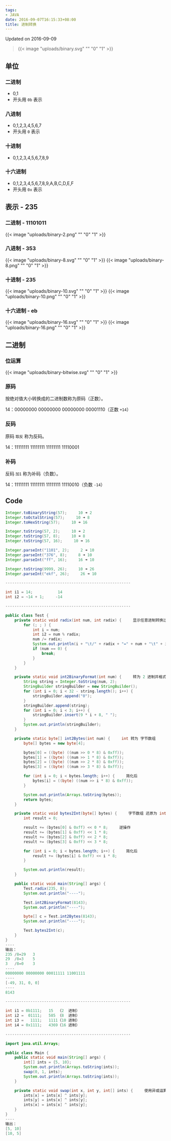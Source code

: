 ```yaml
---
tags:
- JAVA
date: 2016-09-07T16:15:33+08:00
title: 进制转换
---
```


<!--more-->

Updated on 2016-09-09

> {{< image "uploads/binary.svg" "" "0" "1" >}}

## 单位
### 二进制
* 0,1
* 开头用 `0b` 表示

### 八进制
* 0,1,2,3,4,5,6,7
* 开头用 `0` 表示

### 十进制
* 0,1,2,3,4,5,6,7,8,9

### 十六进制
* 0,1,2,3,4,5,6,7,8,9,A,B,C,D,E,F
* 开头用 `0x` 表示

## 表示 - 235
### 二进制 - 11101011
{{< image "uploads/binary-2.png" "" "0" "1" >}}

### 八进制 - 353
{{< image "uploads/binary-8.svg" "" "0" "1" >}}
{{< image "uploads/binary-8.png" "" "0" "1" >}}

### 十进制 - 235
{{< image "uploads/binary-10.svg" "" "0" "1" >}}
{{< image "uploads/binary-10.png" "" "0" "1" >}}

### 十六进制 - eb
{{< image "uploads/binary-16.svg" "" "0" "1" >}}
{{< image "uploads/binary-16.png" "" "0" "1" >}}

## 二进制
### 位运算
{{< image "uploads/binary-bitwise.svg" "" "0" "1" >}}

### 原码
按绝对值大小转换成的二进制数称为原码（正数）。

14：00000000 00000000 00000000 00001110（正数 `+14`）

### 反码
原码 `取反` 称为反码。

14：11111111 11111111 11111111 11110001

### 补码
反码 `加1` 称为补码（负数）。

14：11111111 11111111 11111111 11110010（负数 `-14`）

## Code
```java
Integer.toBinaryString(57);     10 ➜ 2
Integer.toOctalString(57);     10 ➜ 8
Integer.toHexString(57);     10 ➜ 16

Integer.toString(57, 2);     10 ➜ 2
Integer.toString(57, 8);     10 ➜ 8
Integer.toString(57, 16);     10 ➜ 16

Integer.parseInt("1101", 2);     2 ➜ 10
Integer.parseInt("376", 8);     8 ➜ 10
Integer.parseInt("ff", 16);     16 ➜ 10

Integer.toString(9999, 26);     10 ➜ 26
Integer.parseInt("ekf", 26);     26 ➜ 10

-------------------------------------------------------

int i1 = 14;           14
int i2 = ~14 + 1;     -14

-------------------------------------------------------

public class Test {
    private static void radix(int num, int radix) {     显示任意进制转换过程
        for (; ; ) {
            int i = num;
            int i2 = num % radix;
            num /= radix;
            System.out.println(i + "\t/" + radix + "=" + num + "\t" + i2);
            if (num == 0) {
                break;
            }
        }
    }

    private static void int2BinaryFormat(int num) {     转为 2 进制并格式化
        String string = Integer.toString(num, 2);
        StringBuilder stringBuilder = new StringBuilder();
        for (int i = 0; i < 32 - string.length(); i++) {
            stringBuilder.append("0");
        }
        stringBuilder.append(string);
        for (int i = 0; i < 3; i++) {
            stringBuilder.insert(9 * i + 8, " ");
        }
        System.out.println(stringBuilder);
    }

    private static byte[] int2Bytes(int num) {     int 转为 字节数组
        byte[] bytes = new byte[4];

        bytes[0] = ((byte) ((num >> 0 * 8) & 0xff));
        bytes[1] = ((byte) ((num >> 1 * 8) & 0xff));
        bytes[2] = ((byte) ((num >> 2 * 8) & 0xff));
        bytes[3] = ((byte) ((num >> 3 * 8) & 0xff));

        for (int i = 0; i < bytes.length; i++) {     简化后
            bytes[i] = ((byte) ((num >> i * 8) & 0xff));
        }

        System.out.println(Arrays.toString(bytes));
        return bytes;
    }

    private static void bytes2Int(byte[] bytes) {     字节数组 还原为 int
        int result = 0;

        result += (bytes[0] & 0xff) << 0 * 8;     逆操作
        result += (bytes[1] & 0xff) << 1 * 8;
        result += (bytes[2] & 0xff) << 2 * 8;
        result += (bytes[3] & 0xff) << 3 * 8;

        for (int i = 0; i < bytes.length; i++) {     简化后
            result += (bytes[i] & 0xff) << i * 8;
        }

        System.out.println(result);
    }

    public static void main(String[] args) {
        Test.radix(235, 8);
        System.out.println("----");

        Test.int2BinaryFormat(8143);
        System.out.println("----");

        byte[] c = Test.int2Bytes(8143);
        System.out.println("----");

        Test.bytes2Int(c);
    }
}
----
输出：
235	/8=29	3
29	/8=3	5
3	/8=0	3
----
00000000 00000000 00011111 11001111
----
[-49, 31, 0, 0]
----
8143

-------------------------------------------------------

int i1 = 0b1111;   15  （2  进制）
int i2 =  01111;   585 （8  进制）
int i3 =   1111;   1111（10 进制）
int i4 = 0x1111;   4369（16 进制）

-------------------------------------------------------

import java.util.Arrays;

public class Main {
    public static void main(String[] args) {
        int[] ints = {5, 10};
        System.out.println(Arrays.toString(ints));
        swap(0, 1, ints);
        System.out.println(Arrays.toString(ints));
    }

    private static void swap(int x, int y, int[] ints) {     使用异或运算进行交换
        ints[x] = ints[x] ^ ints[y];
        ints[y] = ints[x] ^ ints[y];
        ints[x] = ints[x] ^ ints[y];
    }
}
----
输出：
[5, 10]
[10, 5]
```
